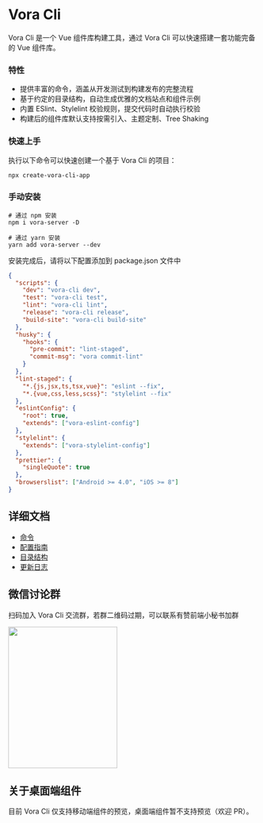 <!--
 * @Author: wanlixin
 * @Date: 2020-05-09 22:23:49
 * @LastEditors: wanlixin
 * @LastEditTime: 2020-05-17 10:45:27
 * @Description: 
--> 
# Vora Cli

Vora Cli 是一个 Vue 组件库构建工具，通过 Vora Cli 可以快速搭建一套功能完备的 Vue 组件库。

### 特性

- 提供丰富的命令，涵盖从开发测试到构建发布的完整流程
- 基于约定的目录结构，自动生成优雅的文档站点和组件示例
- 内置 ESlint、Stylelint 校验规则，提交代码时自动执行校验
- 构建后的组件库默认支持按需引入、主题定制、Tree Shaking

### 快速上手

执行以下命令可以快速创建一个基于 Vora Cli 的项目：

```bash
npx create-vora-cli-app
```

### 手动安装

```shell
# 通过 npm 安装
npm i vora-server -D

# 通过 yarn 安装
yarn add vora-server --dev
```

安装完成后，请将以下配置添加到 package.json 文件中

```json
{
  "scripts": {
    "dev": "vora-cli dev",
    "test": "vora-cli test",
    "lint": "vora-cli lint",
    "release": "vora-cli release",
    "build-site": "vora-cli build-site"
  },
  "husky": {
    "hooks": {
      "pre-commit": "lint-staged",
      "commit-msg": "vora commit-lint"
    }
  },
  "lint-staged": {
    "*.{js,jsx,ts,tsx,vue}": "eslint --fix",
    "*.{vue,css,less,scss}": "stylelint --fix"
  },
  "eslintConfig": {
    "root": true,
    "extends": ["vora-eslint-config"]
  },
  "stylelint": {
    "extends": ["vora-stylelint-config"]
  },
  "prettier": {
    "singleQuote": true
  },
  "browserslist": ["Android >= 4.0", "iOS >= 8"]
}
```

## 详细文档

- [命令](https://github.com/wanlixi/vora/tree/master/vora-cli/docs/commands.md)
- [配置指南](https://github.com/wanlixi/vora/tree/master/vora-cli/docs/config.md)
- [目录结构](https://github.com/wanlixi/vora/tree/master/vora-cli/docs/directory.md)
- [更新日志](https://github.com/wanlixi/vora/tree/master/vora-cli/changelog.md)

## 微信讨论群

扫码加入 Vora Cli 交流群，若群二维码过期，可以联系有赞前端小秘书加群

<img src="https://img.yzcdn.cn/vora/wechat_20200428.jpeg" width="220" height="285" >

## 关于桌面端组件

目前 Vora Cli 仅支持移动端组件的预览，桌面端组件暂不支持预览（欢迎 PR）。
